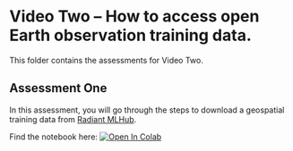 # Video Two – How to access open Earth observation training data.

This folder contains the assessments for Video Two.

## Assessment One

In this assessment, you will go through the steps to download a geospatial training data
from [Radiant MLHub](https://www.radiant.earth/mlhub/).

Find the notebook here: [![Open In Colab](https://colab.research.google.com/assets/colab-badge.svg)](http://colab.research.google.com/github/AI-Lab-Makerere/GIZ-Videos/blob/master/Video%20Two/GIZ_Video_Two,_Assessment_One.ipynb)
